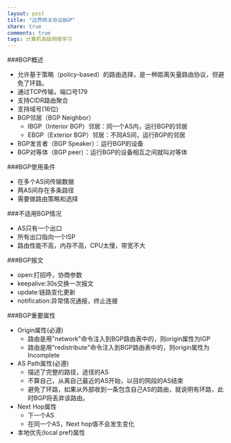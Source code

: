 ```yaml
---
layout: post
title: "边界网关协议BGP"
share: true
comments: true
tags: 计算机高级网络学习
---
```

###BGP概述
- 允许基于策略（policy-based）的路由选择，是一种距离矢量路由协议，但避免了环路。
- 通过TCP传输，端口号179
- 支持CIDR路由聚合
- 支持域号(16位)
- BGP邻居（BGP Neighbor）
   - IBGP（Interior BGP）邻居：同一个AS内，运行BGP的邻居
   - EBGP（Exterior BGP）邻居：不同AS间，运行BGP的邻居
- BGP发言者（BGP Speaker）：运行BGP的设备
- BGP对等体（BGP peer）：运行BGP的设备相互之间就叫对等体

###BGP使用条件
- 在多个AS间传输数据
- 两AS间存在多条路径 
- 需要做路由策略和选择

###不适用BGP情况
- AS只有一个出口
- 所有出口指向一个ISP
- 路由性能不高，内存不高，CPU太慢，带宽不大

###BGP报文
- open:打招呼，协商参数
- keepalive:30s交换一次报文
- update:链路变化更新
- notification:异常情况通报，终止连接

###BGP重要属性
- Origin属性(必遵)
   - 路由是用"network"命令注入到BGP路由表中的，则origin属性为IGP
   - 路由是用"redistribute"命令注入到BGP路由表中的，则origin属性为Incomplete
- AS Path属性(必遵)
   - 描述了完整的路径，途径的AS
   - 不算自己，从离自己最近的AS开始，以目的网段的AS结束   
   - 避免了环路，如果从外部收到一条包含自己AS的路由，就说明有环路，此时BGP将丢弃该路由。 
- Next Hop属性
   - 下一个AS
   - 在同一个AS，Next hop值不会发生变化
- 本地优先(local pref)属性
   
